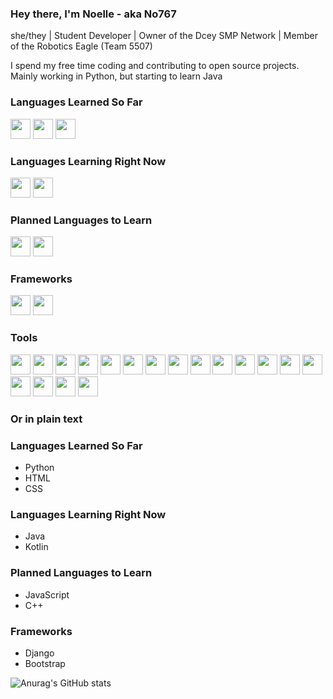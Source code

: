 ### Hey there, I'm Noelle - aka No767

she/they | Student Developer | Owner of the Dcey SMP Network | Member of the Robotics Eagle (Team 5507)

I spend my free time coding and contributing to open source projects. Mainly working in Python, but starting to learn Java

### Languages Learned So Far

<img align="left"><img height="32" width="32" src="https://cdn.jsdelivr.net/npm/simple-icons@v5/icons/python.svg" />
<img align="left"><img height="32" width="32" src="https://cdn.jsdelivr.net/npm/simple-icons@5.10.0/icons/html5.svg" />
<img align="left"><img height="32" width="32" src="https://cdn.jsdelivr.net/npm/simple-icons@5.10.0/icons/css3.svg">

### Languages Learning Right Now

<img align="left"><img height="32" width="32" src="https://cdn.jsdelivr.net/npm/simple-icons@5.10.0/icons/java.svg">
<img align="left"><img height="32" width="32" src="https://cdn.jsdelivr.net/npm/simple-icons@5.10.0/icons/kotlin.svg">

### Planned Languages to Learn

<img align="left"><img height="32" width="32px" src="https://cdn.jsdelivr.net/npm/simple-icons@5.10.0/icons/javascript.svg">
<img align="left"><img height="32" width="32" src="https://cdn.jsdelivr.net/npm/simple-icons@5.10.0/icons/cplusplus.svg">

### Frameworks


<img align="left" width="26px"><img height="32" width="32" src="https://cdn.jsdelivr.net/npm/simple-icons@5.10.0/icons/django.svg">
<img align="left" width="26px"><img height="32" width="32" src="https://cdn.jsdelivr.net/npm/simple-icons@5.10.0/icons/bootstrap.svg">

### Tools

<img align="left"><img height="32" width="32px" src="https://cdn.jsdelivr.net/npm/simple-icons@5.10.0/icons/visualstudiocode.svg">
<img align="left" width="26px"><img height="32" width="32" src="https://cdn.jsdelivr.net/npm/simple-icons@5.10.0/icons/pycharm.svg">
<img align="left" width="26px"><img height="32" width="32" src="https://cdn.jsdelivr.net/npm/simple-icons@5.10.0/icons/intellijidea.svg">
<img align="left"><img height="32" width="32" src="https://cdn.jsdelivr.net/npm/simple-icons@5.10.0/icons/androidstudio.svg">
<img align="left" width="26px"><img height="32" width="32" src="https://cdn.jsdelivr.net/npm/simple-icons@5.10.0/icons/tensorflow.svg">
<img align="left"><img height="32" width="32" src="https://cdn.jsdelivr.net/npm/simple-icons@5.10.0/icons/gradle.svg">
<img align="left"><img height="32" width="32" src="https://cdn.jsdelivr.net/npm/simple-icons@5.10.0/icons/apachemaven.svg">
<img align="left"><img height="32" width="32" src="https://cdn.jsdelivr.net/npm/simple-icons@5.10.0/icons/docker.svg">
<img align="left"><img height="32" width="32" src="https://cdn.jsdelivr.net/npm/simple-icons@5.10.0/icons/sqlite.svg">
<img align="left"><img height="32" width="32" src="https://cdn.jsdelivr.net/npm/simple-icons@5.10.0/icons/mysql.svg">
<img align="left"><img height="32" width="32" src="https://cdn.jsdelivr.net/npm/simple-icons@5.10.0/icons/git.svg">
<img align="left"><img height="32" width="32" src="https://cdn.jsdelivr.net/npm/simple-icons@5.10.0/icons/github.svg">
<img align="left"><img height="32" width="32" src="https://cdn.jsdelivr.net/npm/simple-icons@5.10.0/icons/nginx.svg">
<img align="left"><img height="32" width="32" src="https://cdn.jsdelivr.net/npm/simple-icons@5.10.0/icons/jenkins.svg">
<img align="left"><img height="32" width="32" src="https://cdn.jsdelivr.net/npm/simple-icons@5.10.0/icons/travisci.svg">
<img align="left"><img height="32" width="32" src="https://cdn.jsdelivr.net/npm/simple-icons@5.10.0/icons/snyk.svg">
<img align="left"><img height="32" width="32" src="https://cdn.jsdelivr.net/npm/simple-icons@5.10.0/icons/npm.svg">
<img align="left"><img height="32" width="32" src="https://cdn.jsdelivr.net/npm/simple-icons@5.10.0/icons/yarn.svg">

### Or in plain text
### Languages Learned So Far

- Python
- HTML
- CSS

### Languages Learning Right Now

- Java
- Kotlin

### Planned Languages to Learn

- JavaScript
- C++

### Frameworks

- Django 
- Bootstrap

![Anurag's GitHub stats](https://github-readme-stats.vercel.app/api?username=No767&count_private=true&show_icons=true&theme=synthwave)

